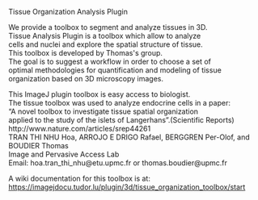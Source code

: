 Tissue Organization Analysis Plugin<br>

<p>We provide a toolbox to segment and analyze tissues in 3D. <br>
Tissue Analysis Plugin is a toolbox which allow to analyze <br>
cells and nuclei and explore the spatial structure of tissue. <br>
This toolbox is developed by Thomas's group.<br>
The goal is to suggest a workflow in order to choose a set of <br>
optimal methodologies for quantification and modeling of tissue <br>
organization based on 3D microscopy images.</p>
<p>This ImageJ plugin toolbox is easy access to biologist. <br>
The tissue toolbox was used to analyze endocrine cells in a paper:<br>
“A novel toolbox to investigate tissue spatial organization <br>
applied to the study of the islets of Langerhans”.(Scientific Reports)<br>
http://www.nature.com/articles/srep44261<br>
TRAN THI NHU Hoa, ARROJO E DRIGO Rafael, BERGGREN Per-Olof, and BOUDIER Thomas<br>
Image and Pervasive Access Lab<br>
Email: hoa.tran_thi_nhu@etu.upmc.fr or thomas.boudier@upmc.fr<br> </p>

A wiki documentation for this toolbox is at: 
https://imagejdocu.tudor.lu/plugin/3d/tissue_organization_toolbox/start
